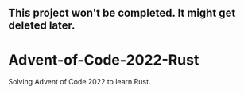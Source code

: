 ## This project won't be completed. It might get deleted later.

# Advent-of-Code-2022-Rust
Solving Advent of Code 2022 to learn Rust.


